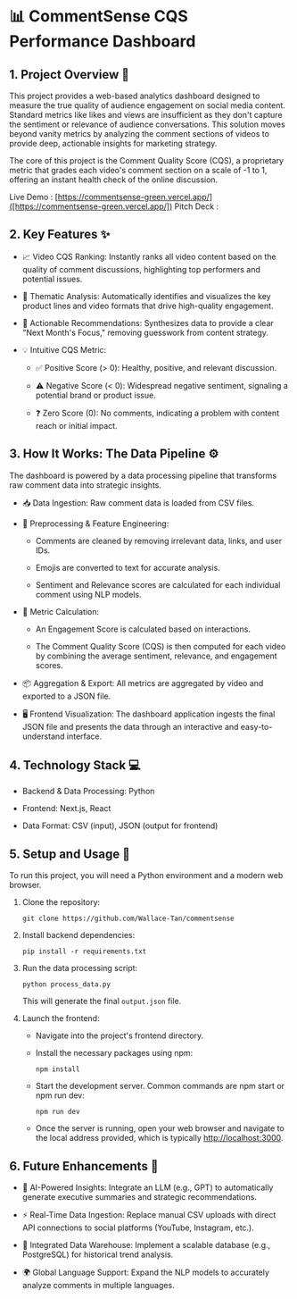 # 📊 CommentSense CQS Performance Dashboard
## 1. Project Overview 🎯
This project provides a web-based analytics dashboard designed to measure the true quality of audience engagement on social media content. Standard metrics like likes and views are insufficient as they don't capture the sentiment or relevance of audience conversations. This solution moves beyond vanity metrics by analyzing the comment sections of videos to provide deep, actionable insights for marketing strategy.

The core of this project is the Comment Quality Score (CQS), a proprietary metric that grades each video's comment section on a scale of -1 to 1, offering an instant health check of the online discussion.

Live Demo : [https://commentsense-green.vercel.app/]([https://commentsense-green.vercel.app/])
Pitch Deck : 

## 2. Key Features ✨

- 📈 Video CQS Ranking: Instantly ranks all video content based on the quality of comment discussions, highlighting top performers and potential issues.

- 🎨 Thematic Analysis: Automatically identifies and visualizes the key product lines and video formats that drive high-quality engagement.

- 🎯 Actionable Recommendations: Synthesizes data to provide a clear "Next Month's Focus," removing guesswork from content strategy.

- 💡 Intuitive CQS Metric:

    - ✅ Positive Score (> 0): Healthy, positive, and relevant discussion.

    - ⚠️ Negative Score (< 0): Widespread negative sentiment, signaling a potential brand or product issue.

    - ❓ Zero Score (0): No comments, indicating a problem with content reach or initial impact.

## 3. How It Works: The Data Pipeline ⚙️
The dashboard is powered by a data processing pipeline that transforms raw comment data into strategic insights.

- 📥 Data Ingestion: Raw comment data is loaded from CSV files.

- 🧼 Preprocessing & Feature Engineering:

    - Comments are cleaned by removing irrelevant data, links, and user IDs.

    - Emojis are converted to text for accurate analysis.

    - Sentiment and Relevance scores are calculated for each individual comment using NLP models.

- 🧮 Metric Calculation:

    - An Engagement Score is calculated based on interactions.

    - The Comment Quality Score (CQS) is then computed for each video by combining the average sentiment, relevance, and engagement scores.

- 📦 Aggregation & Export: All metrics are aggregated by video and exported to a JSON file.

- 🖥️ Frontend Visualization: The dashboard application ingests the final JSON file and presents the data through an interactive and easy-to-understand interface.

## 4. Technology Stack 💻
- Backend & Data Processing: Python

- Frontend: Next.js, React

- Data Format: CSV (input), JSON (output for frontend)

## 5. Setup and Usage 🚀
To run this project, you will need a Python environment and a modern web browser.

1. Clone the repository:

    `git clone https://github.com/Wallace-Tan/commentsense`

2. Install backend dependencies:

    `pip install -r requirements.txt`

3. Run the data processing script:

    `python process_data.py`

    This will generate the final ``output.json`` file.

4. Launch the frontend:

    - Navigate into the project's frontend directory.

    - Install the necessary packages using npm:
        
        `npm install`
        
    - Start the development server. Common commands are npm start or npm run dev:
        
        `npm run dev`
        
    - Once the server is running, open your web browser and navigate to the local address provided, which is typically [http://localhost:3000](http://localhost:3000).

## 6. Future Enhancements 🔮
- 🧠 AI-Powered Insights: Integrate an LLM (e.g., GPT) to automatically generate executive summaries and strategic recommendations.

- ⚡ Real-Time Data Ingestion: Replace manual CSV uploads with direct API connections to social platforms (YouTube, Instagram, etc.).

- 💾 Integrated Data Warehouse: Implement a scalable database (e.g., PostgreSQL) for historical trend analysis.

- 🌍 Global Language Support: Expand the NLP models to accurately analyze comments in multiple languages.
